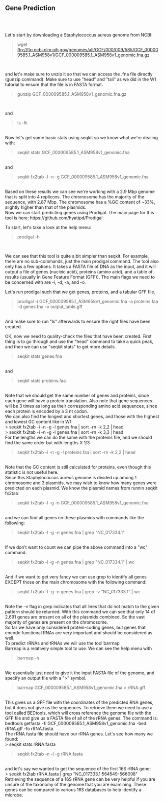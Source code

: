 ## Gene Prediction ##
<br/><br/>

Let's start by downloading a Staphylococcus aureus genome from NCBI:

> wget ftp://ftp.ncbi.nlm.nih.gov/genomes/all/GCF/000/009/585/GCF_000009585.1_ASM958v1/GCF_000009585.1_ASM958v1_genomic.fna.gz
<br/>

and let's make sure to unzip it so that we can access the .fna file directly (gunzip command). 
Make sure to use "head" and "tail" as we did in the W1 tutorial to ensure that the file is in FASTA format.
<br/>

> gunzip  GCF_000009585.1_ASM958v1_genomic.fna.gz
<br/>

and
> ls -lh

<br/>
Now let's get some basic stats using seqkit so we know what we're dealing with:

> seqkit stats GCF_000009585.1_ASM958v1_genomic.fna

<br/>
and

> seqkit fx2tab -l -n -g GCF_000009585.1_ASM958v1_genomic.fna

<br/>
Based on these results we can see we're working with a 2.9 Mbp genome that is split into 4 replicons. The chromosome has the majority of the sequence, with 2.87 Mbp. The chromosome has a %GC content of ~33%, slightly higher than that of the plasmids. 

<br/>
Now we can start predicting genes using Prodigal. The main page for this tool is here:
https://github.com/hyattpd/Prodigal
<br/>

To start, let's take a look at the help menu:
<br/>

> prodigal -h
<br/>


We can see that this tool is quite a bit simpler than seqkit. For example, there are no sub-commands, just the main prodigal command. The tool also only has a few options. It takes a FASTA file of DNA as the input, and it will output a file of genes (nucleic acid), proteins (amino acid), and a table of results (usually in Gene Feature Format (GFF)). The main flags we need to be concerned with are -i, -d, -a, and -o. 
<br/>

Let's run prodigal such that we get genes, proteins, and a tabular GFF file. 

> prodigal -i GCF_000009585.1_ASM958v1_genomic.fna -a proteins.faa -d genes.fna -o output_table.gff

<br/>
And make sure to run "ls" afterwards to ensure the right files have been created. 


OK, now we need to quality-check the files that have been created. First thing is to go through and use the "head" command to take a quick peak, and then we can use "seqkit stats" to get more details. 

> seqkit stats genes.fna

<br/>
and

> seqkit stats proteins.faa

<br/>
Note that we should get the same number of genes and proteins, since each gene will have a protein translation. Also note that gene sequences will be 3 times as long as their corresponding amino acid sequences, since each protein is encoded by a 3 nt codon. 

<br/>
We can also find the longest and shortest genes, and those with the highest and lowest GC content like in W1:

<br/>
> seqkit fx2tab -i -n -g -l genes.fna | sort -rn -k 2,2 | head

<br/>
> seqkit fx2tab -i -n -g -l genes.fna | sort -rn -k 3,3 | head

<br/>
For the lengths we can do the same with the proteins file, and we should find the same order but with lengths X 1/3

> seqkit fx2tab -i -n -g -l proteins.faa | sort -rn -k 2,2 | head

<br/>
Note that the GC content is still calculated for proteins, even though this statistic is not useful here. 

<br/>
Since this Staphylococcus aureus genome is divided up among 1 chromosome and 3 plasmids, we may wish to know how many genes were predicted on each plasmid. 
We know the plasmid names from runnin seqkit fx2tab:

> seqkit fx2tab -l -g -n GCF_000009585.1_ASM958v1_genomic.fna

<br/>
and we can find all genes on these plasmids with commands like the following:

> seqkit fx2tab -l -g -n  genes.fna | grep "NC_017334.1"

<br/>
If we don't want to count we can pipe the above command into a "wc" command:

> seqkit fx2tab -l -g -n  genes.fna | grep "NC_017334.1" | wc

<br/>
And if we want to get very fancy we can use grep to identify all genes EXCEPT those on the main chromosome with the following command:

> seqkit fx2tab -l -g -n  genes.fna | grep -v "NC_017333.1" | wc

<br/>
Note the -v flag in grep indicates that all lines that do not match to the given pattern should be returned. 
With this command we can see that only 14 of 2,691 genes are present on all of the plasmids combined. So the vast majority of genes are present on the chromosome.  

<br/>
So far we have only considered protein-coding genes, but genes that encode functional RNAs are very important and should be considered as well. 
<br/>
To predict rRNAs and tRNAs we will use the tool barrnap

<br/>
Barrnap is a relatively simple tool to use. We can see the help menu with 

> barrnap -h

<br/>
We essentially just need to give it the input FASTA file of the genome, and specify an output file with a ">" symbol. 

> barrnap GCF_000009585.1_ASM958v1_genomic.fna > rRNA.gff

<br/>
This gives us a GFF file with the coordinates of the predicted RNA genes, but it does not give us the sequences. To retrieve them we need to use a tool called BEDtools, which will cross reference the genome file with the GFF file and give us a FASTA file of all of the rRNA genes. The command is:

<br/>
bedtools getfasta -fi GCF_000009585.1_ASM958v1_genomic.fna -bed rRNA.gff -fo rRNA.fasta

<br/>
The rRNA.fasta file should have our rRNA genes. Let's see how many we found:

<br/>
> seqkit stats rRNA.fasta

> seqkit fx2tab -n -l -g rRNA.fasta

<br/>
and let's say we wanted to get the sequence of the first 16S rRNA gene:

<br/>
> seqkit fx2tab rRNA.fasta | grep "NC_017333.1:564549-566098"

<br/>
Retrieving the sequence of a 16S rRNA gene can be very helpful if you are unsure of the taxonomy of the genome that you are examining. These genes can be compared to various 16S databases to help identify a microbe. 


